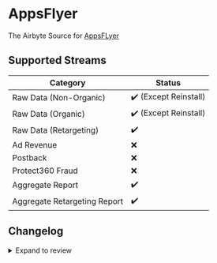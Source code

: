 # AppsFlyer

The Airbyte Source for [AppsFLyer](https://www.appsflyer.com/)

## Supported Streams

| Category                     | Status                |
|------------------------------|-----------------------|
| Raw Data (Non-Organic)       | ✔️ (Except Reinstall) |
| Raw Data (Organic)           | ✔️ (Except Reinstall) |
| Raw Data (Retargeting)       | ✔️                    |
| Ad Revenue                   | ❌                     |
| Postback                     | ❌                     |
| Protect360 Fraud             | ❌                     |
| Aggregate Report             | ✔️                    |
| Aggregate Retargeting Report | ✔️                    |


## Changelog

<details>
  <summary>Expand to review</summary>

| Version | Date       | Pull Request                                           | Subject                                     |
| :------ | :--------- | :----------------------------------------------------- | :------------------------------------------ |
| 0.2.41 | 2025-10-14 | [61448](https://github.com/airbytehq/airbyte/pull/61448) | Update dependencies |
| 0.2.40 | 2025-05-17 | [60656](https://github.com/airbytehq/airbyte/pull/60656) | Update dependencies |
| 0.2.39 | 2025-05-10 | [59774](https://github.com/airbytehq/airbyte/pull/59774) | Update dependencies |
| 0.2.38 | 2025-05-03 | [59359](https://github.com/airbytehq/airbyte/pull/59359) | Update dependencies |
| 0.2.37 | 2025-04-26 | [58748](https://github.com/airbytehq/airbyte/pull/58748) | Update dependencies |
| 0.2.36 | 2025-04-19 | [58244](https://github.com/airbytehq/airbyte/pull/58244) | Update dependencies |
| 0.2.35 | 2025-04-12 | [57618](https://github.com/airbytehq/airbyte/pull/57618) | Update dependencies |
| 0.2.34 | 2025-04-05 | [57111](https://github.com/airbytehq/airbyte/pull/57111) | Update dependencies |
| 0.2.33 | 2025-03-29 | [56605](https://github.com/airbytehq/airbyte/pull/56605) | Update dependencies |
| 0.2.32 | 2025-03-22 | [56154](https://github.com/airbytehq/airbyte/pull/56154) | Update dependencies |
| 0.2.31 | 2025-03-08 | [55380](https://github.com/airbytehq/airbyte/pull/55380) | Update dependencies |
| 0.2.30 | 2025-03-01 | [54869](https://github.com/airbytehq/airbyte/pull/54869) | Update dependencies |
| 0.2.29 | 2025-02-22 | [54228](https://github.com/airbytehq/airbyte/pull/54228) | Update dependencies |
| 0.2.28 | 2025-02-15 | [53895](https://github.com/airbytehq/airbyte/pull/53895) | Update dependencies |
| 0.2.27 | 2025-02-01 | [52901](https://github.com/airbytehq/airbyte/pull/52901) | Update dependencies |
| 0.2.26 | 2025-01-25 | [51286](https://github.com/airbytehq/airbyte/pull/51286) | Update dependencies |
| 0.2.25 | 2024-12-28 | [50438](https://github.com/airbytehq/airbyte/pull/50438) | Update dependencies |
| 0.2.24 | 2024-12-21 | [50173](https://github.com/airbytehq/airbyte/pull/50173) | Update dependencies |
| 0.2.23 | 2024-12-14 | [49296](https://github.com/airbytehq/airbyte/pull/49296) | Update dependencies |
| 0.2.22 | 2024-11-25 | [48652](https://github.com/airbytehq/airbyte/pull/48652) | Starting with this version, the Docker image is now rootless. Please note that this and future versions will not be compatible with Airbyte versions earlier than 0.64 |
| 0.2.21 | 2024-10-29 | [47039](https://github.com/airbytehq/airbyte/pull/47039) | Update dependencies |
| 0.2.20 | 2024-10-12 | [46823](https://github.com/airbytehq/airbyte/pull/46823) | Update dependencies |
| 0.2.19 | 2024-10-05 | [46393](https://github.com/airbytehq/airbyte/pull/46393) | Update dependencies |
| 0.2.18 | 2024-09-28 | [46202](https://github.com/airbytehq/airbyte/pull/46202) | Update dependencies |
| 0.2.17 | 2024-09-21 | [45746](https://github.com/airbytehq/airbyte/pull/45746) | Update dependencies |
| 0.2.16 | 2024-09-14 | [45510](https://github.com/airbytehq/airbyte/pull/45510) | Update dependencies |
| 0.2.15 | 2024-09-07 | [45234](https://github.com/airbytehq/airbyte/pull/45234) | Update dependencies |
| 0.2.14 | 2024-08-31 | [44956](https://github.com/airbytehq/airbyte/pull/44956) | Update dependencies |
| 0.2.13 | 2024-08-24 | [44633](https://github.com/airbytehq/airbyte/pull/44633) | Update dependencies |
| 0.2.12 | 2024-08-17 | [44226](https://github.com/airbytehq/airbyte/pull/44226) | Update dependencies |
| 0.2.11 | 2024-08-10 | [43572](https://github.com/airbytehq/airbyte/pull/43572) | Update dependencies |
| 0.2.10 | 2024-08-03 | [43229](https://github.com/airbytehq/airbyte/pull/43229) | Update dependencies |
| 0.2.9 | 2024-07-27 | [42681](https://github.com/airbytehq/airbyte/pull/42681) | Update dependencies |
| 0.2.8 | 2024-07-20 | [42322](https://github.com/airbytehq/airbyte/pull/42322) | Update dependencies |
| 0.2.7 | 2024-07-13 | [41831](https://github.com/airbytehq/airbyte/pull/41831) | Update dependencies |
| 0.2.6 | 2024-07-10 | [41600](https://github.com/airbytehq/airbyte/pull/41600) | Update dependencies |
| 0.2.5 | 2024-07-09 | [41146](https://github.com/airbytehq/airbyte/pull/41146) | Update dependencies |
| 0.2.4 | 2024-07-06 | [40766](https://github.com/airbytehq/airbyte/pull/40766) | Update dependencies |
| 0.2.3 | 2024-06-25 | [40476](https://github.com/airbytehq/airbyte/pull/40476) | Update dependencies |
| 0.2.2 | 2024-06-22 | [40059](https://github.com/airbytehq/airbyte/pull/40059) | Update dependencies |
| 0.2.1 | 2024-06-11 | [39407](https://github.com/airbytehq/airbyte/pull/39407) | Fix Organic In-App Events Stream |
| 0.2.0 | 2024-05-19 | [38339](https://github.com/airbytehq/airbyte/pull/38339) | Migrate to [AppyFlyer API V2](https://support.appsflyer.com/hc/en-us/articles/12399683708305-Bulletin-API-token-changes?query=token) |
| 0.1.2 | 2024-06-06 | [39187](https://github.com/airbytehq/airbyte/pull/39187) | [autopull] Upgrade base image to v1.2.2 |
| 0.1.1 | 2024-05-20 | [38436](https://github.com/airbytehq/airbyte/pull/38436) | [autopull] base image + poetry + up_to_date |
| 0.1.0 | 2021-03-22 | [2544](https://github.com/airbytehq/airbyte/pull/2544) | Adding the appsflyer singer based connector |

</details>

